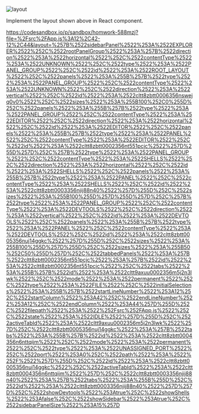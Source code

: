 ![layout](https://tutorial.techaltum.com/images/css-layout.jpg)

Implement the layout shown above in React component.

https://codesandbox.io/p/sandbox/homwork-588mzj?file=%2Fsrc%2FApp.js%3A12%2C42-12%2C44&layout=%257B%2522sidebarPanel%2522%253A%2522EXPLORER%2522%252C%2522rootPanelGroup%2522%253A%257B%2522direction%2522%253A%2522horizontal%2522%252C%2522contentType%2522%253A%2522UNKNOWN%2522%252C%2522type%2522%253A%2522PANEL_GROUP%2522%252C%2522id%2522%253A%2522ROOT_LAYOUT%2522%252C%2522panels%2522%253A%255B%257B%2522type%2522%253A%2522PANEL_GROUP%2522%252C%2522contentType%2522%253A%2522UNKNOWN%2522%252C%2522direction%2522%253A%2522vertical%2522%252C%2522id%2522%253A%2522cltt8zbtt0006356nswejq0v0%2522%252C%2522sizes%2522%253A%255B100%252C0%255D%252C%2522panels%2522%253A%255B%257B%2522type%2522%253A%2522PANEL_GROUP%2522%252C%2522contentType%2522%253A%2522EDITOR%2522%252C%2522direction%2522%253A%2522horizontal%2522%252C%2522id%2522%253A%2522EDITOR%2522%252C%2522panels%2522%253A%255B%257B%2522type%2522%253A%2522PANEL%2522%252C%2522contentType%2522%253A%2522EDITOR%2522%252C%2522id%2522%253A%2522cltt8zbtt0002356nt551pcjc%2522%257D%255D%257D%252C%257B%2522type%2522%253A%2522PANEL_GROUP%2522%252C%2522contentType%2522%253A%2522SHELLS%2522%252C%2522direction%2522%253A%2522horizontal%2522%252C%2522id%2522%253A%2522SHELLS%2522%252C%2522panels%2522%253A%255B%257B%2522type%2522%253A%2522PANEL%2522%252C%2522contentType%2522%253A%2522SHELLS%2522%252C%2522id%2522%253A%2522cltt8zbtt0003356njij88n40%2522%257D%255D%252C%2522sizes%2522%253A%255B100%255D%257D%255D%257D%252C%257B%2522type%2522%253A%2522PANEL_GROUP%2522%252C%2522contentType%2522%253A%2522DEVTOOLS%2522%252C%2522direction%2522%253A%2522vertical%2522%252C%2522id%2522%253A%2522DEVTOOLS%2522%252C%2522panels%2522%253A%255B%257B%2522type%2522%253A%2522PANEL%2522%252C%2522contentType%2522%253A%2522DEVTOOLS%2522%252C%2522id%2522%253A%2522cltt8zbtt0005356nuj14ggkc%2522%257D%255D%252C%2522sizes%2522%253A%255B100%255D%257D%255D%252C%2522sizes%2522%253A%255B50%252C50%255D%257D%252C%2522tabbedPanels%2522%253A%257B%2522cltt8zbtt0002356nt551pcjc%2522%253A%257B%2522id%2522%253A%2522cltt8zbtt0002356nt551pcjc%2522%252C%2522tabs%2522%253A%255B%257B%2522id%2522%253A%2522cltt9axuu0002356m5j2n3lwk%2522%252C%2522mode%2522%253A%2522permanent%2522%252C%2522type%2522%253A%2522FILE%2522%252C%2522initialSelections%2522%253A%255B%257B%2522startLineNumber%2522%253A12%252C%2522startColumn%2522%253A42%252C%2522endLineNumber%2522%253A12%252C%2522endColumn%2522%253A44%257D%255D%252C%2522filepath%2522%253A%2522%252Fsrc%252FApp.js%2522%252C%2522state%2522%253A%2522IDLE%2522%257D%255D%252C%2522activeTabId%2522%253A%2522cltt9axuu0002356m5j2n3lwk%2522%257D%252C%2522cltt8zbtt0005356nuj14ggkc%2522%253A%257B%2522tabs%2522%253A%255B%257B%2522id%2522%253A%2522cltt8zbtt0004356n6nttqijm%2522%252C%2522mode%2522%253A%2522permanent%2522%252C%2522type%2522%253A%2522UNASSIGNED_PORT%2522%252C%2522port%2522%253A0%252C%2522path%2522%253A%2522%252F%2522%257D%255D%252C%2522id%2522%253A%2522cltt8zbtt0005356nuj14ggkc%2522%252C%2522activeTabId%2522%253A%2522cltt8zbtt0004356n6nttqijm%2522%257D%252C%2522cltt8zbtt0003356njij88n40%2522%253A%257B%2522tabs%2522%253A%255B%255D%252C%2522id%2522%253A%2522cltt8zbtt0003356njij88n40%2522%257D%257D%252C%2522showDevtools%2522%253Atrue%252C%2522showShells%2522%253Afalse%252C%2522showSidebar%2522%253Atrue%252C%2522sidebarPanelSize%2522%253A15%257D